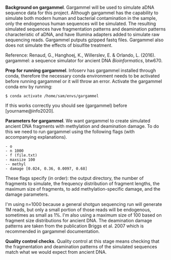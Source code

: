 **Background on gargammel**.
Gargammel will be used to simulate aDNA sequence data for this project. Although gargammel has the capability to simulate both modern human and bacterial contamination in the sample, only the endogenous human sequences will be simulated. The resulting simulated sequences have fragmentation patterns and deamination patterns characteristic of aDNA, and have Illumina adapters added to simulate raw sequencing reads. Gargammel putputs gzipped fastq files. Gargammel also does not simulate the effects of bisulfite treatment.

Reference: Renaud, G., Hanghoej, K., Willerslev, E. & Orlando, L. (2016). gargammel: a sequence simulator for ancient DNA _Bioinformatics_, btw670. 

**Prep for running gargammel**.
Infoserv has gargammel installed through conda, therefore the necessary conda environment needs to be activated before running gargammel or it will throw an error. Activate the gargammel conda env by running: 

	$ conda activate /home/sam/envs/gargammel

If this works correctly you should see (gargammel) before [yourname@info2020]. 

**Parameters for gargammel**.
We want gargammel to create simulated ancient DNA fragments with methylation and deamination damage. To do this we need to run gargammel using the following flags (with accompanying explanations).

	- o
	- n 1000
	- f (file.txt)
	- maxsize 100
	-- methyl
	- damage [0.024, 0.36, 0.0097, 0.68]

These flags specify (in order): the output directory, the number of fragments to simulate, the frequency distribution of fragment lengths, the maximum size of fragments, to add methylation-specific damage, and the damage parameters. 

I'm using n=1000 because a general shotgun sequencing run will generate 1M reads, but only a small portion of those reads will be endogenous, sometimes as small as 1%. I'm also using a maximum size of 100 based on fragment size distributions for ancient DNA. The deamination damage patterns are taken from the publication Briggs et al. 2007 which is recommended in gargammel documentation. 

**Quality control checks**.
Quality control at this stage means checking that the fragmentation and deamination patterns of the simulated sequences match what we would expect from ancient DNA. 



